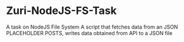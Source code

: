 # Zuri-NodeJS-FS-Task
A task on NodeJS File System 
A script that fetches data from an JSON PLACEHOLDER POSTS, writes data obtained from API to a JSON file
